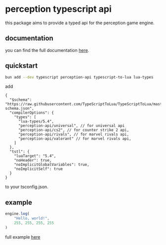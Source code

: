 # perception typescript api

this package aims to provide a typed api for the perception game engine.

## documentation

you can find the full documentation [here](https://9s.github.io/perception-api/).

## quickstart

```bash
bun add --dev typescript perception-api typescript-to-lua lua-types
```

add

```json5
{
  "$schema": "https://raw.githubusercontent.com/TypeScriptToLua/TypeScriptToLua/master/tsconfig-schema.json",
  "compilerOptions": {
    "types": [
      "lua-types/5.4",
      "perception-api/universal", // for universal api
      "perception-api/cs2", // for counter strike 2 api,
      "perception-api/rivals", // for marvel rivals api,
      "perception-api/valorant" // for marvel rivals api,
    ]
  },
  "tstl": {
    "luaTarget": "5.4",
    "noHeader": true,
    "noImplicitGlobalVariables": true,
    "noImplicitSelf": true
  }
}
```

to your tsconfig.json.

## example

```typescript
engine.log(
    "Hello, world!",
    255, 255, 255, 255
)
```

full example [here](https://github.com/9s/perception-api-example.git)
